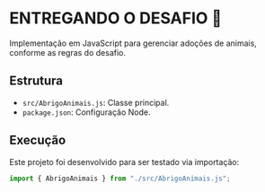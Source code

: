 # ENTREGANDO O DESAFIO 🐾

Implementação em JavaScript para gerenciar adoções de animais, conforme as regras do desafio.

## Estrutura
- `src/AbrigoAnimais.js`: Classe principal.
- `package.json`: Configuração Node.

## Execução
Este projeto foi desenvolvido para ser testado via importação:

```js
import { AbrigoAnimais } from "./src/AbrigoAnimais.js";
```
